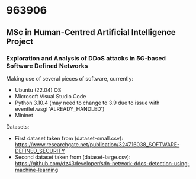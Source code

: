 # 963906 
## MSc in Human-Centred Artificial Intelligence Project
### Exploration and Analysis of DDoS attacks in 5G-based Software Defined Networks

Making use of several pieces of software, currently:
- Ubuntu (22.04) OS
- Microsoft Visual Studio Code
- Python 3.10.4 (may need to change to 3.9 due to issue with eventlet.wsgi 'ALREADY_HANDLED')
- Mininet

Datasets:
- First dataset taken from (dataset-small.csv): https://www.researchgate.net/publication/324716038_SOFTWARE-DEFINED_SECURITY 
- Second dataset taken from (dataset-large.csv): https://github.com/dz43developer/sdn-network-ddos-detection-using-machine-learning 
